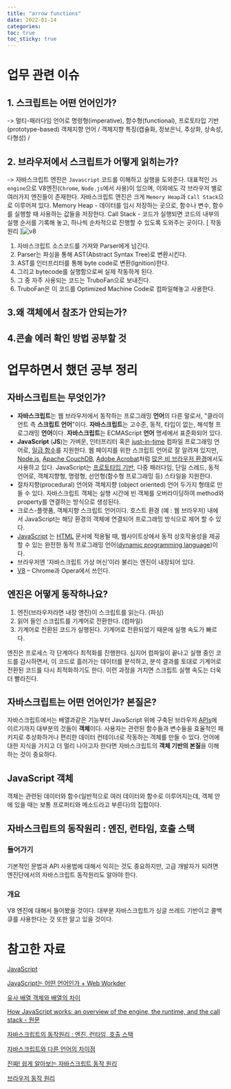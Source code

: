 ```yaml
---
title: "arrow functions"
date: 2022-01-14
categories: 
toc: true
toc_sticky: true
---
```


# 업무 관련 이슈

## 1. 스크립트는 어떤 언어인가?

-> 멀티-패러다임 언어로 명령형(imperative), 함수형(functional), 프로토타입 기반(prototype-based) 객체지향 언어 / 객체지향 특징(캡슐화, 정보은닉, 추상화, 상속성, 다형성) / 

## 2. 브라우저에서 스크립트가 어떻게 읽히는가?

-> 자바스크립트 엔진은 `Javascript` 코드를 이해하고 실행을 도와준다. 대표적인 `JS engine`으로 V8엔진(`Chrome`, `Node.js`에서 사용)이 있으며, 이외에도 각 브라우저 별로 여러가지 엔진들이 존재한다. 자바스크립트 엔진은 크게 `Memory Heap`과 `Call Stack`으로 이루어져 있다.
Memory Heap - 데이터를 임시 저장하는 곳으로, 함수나 변수, 함수를 실행할 때 사용하는 값들을 저장한다.
Call Stack - 코드가 실행되면 코드의 내부의 실행 순서를 기록해 놓고, 하나씩 순차적으로 진행할 수 있도록 도와주는 곳이다.
[ 작동원리 ]![v8](https://user-images.githubusercontent.com/53251100/149461546-ed82ebe9-86c6-4445-8247-6a9f91f79c33.png)

1. 자바스크립트 소스코드를 가져와 Parser에게 넘긴다.
2. Parser는 파싱을 통해 AST(Abstract Syntax Tree)로 변환시킨다.
3. AST를 인터프리터를 통해 byte code로 변환(Ignition)한다.
4. 그리고 bytecode를 실행함으로써 실제 작동하게 된다.
5. 그 중 자주 사용되는 코드는 TruboFan으로 보내진다.
6. TruboFan은 이 코드를 Optimized Machine Code로 컴파일해놓고 사용한다.

## 3.왜 객체에서 참조가 안되는가?

## 4.콘솔 에러 확인 방법 공부할 것

# 업무하면서 했던 공부 정리

## 자바스크립트는 무엇인가?

- **자바스크립트**는 웹 브라우저에서 동작하는 프로그래밍 **언어**의 다른 말로서, "클라이언트 측 **스크립트 언어**"이다. **자바스크립트**는 고수준, 동적, 타입이 없는, 해석형 프로그래밍 **언어**이다. **자바스크립트**는 ECMAScript **언어** 명세에서 표준화되어 있다.
- **JavaScript** (**JS**)는 가벼운, 인터프리터 혹은 [just-in-time](https://ko.wikipedia.org/wiki/JIT_컴파일) 컴파일 프로그래밍 언어로, [일급 함수](https://developer.mozilla.org/ko/docs/Glossary/First-class_Function)를 지원한다. 웹 페이지를 위한 스크립트 언어로 잘 알려져 있지만, [Node.js](https://developer.mozilla.org/ko/docs/Glossary/Node.js), [Apache CouchDB](https://couchdb.apache.org/), [Adobe Acrobat](https://www.adobe.com/devnet/acrobat/javascript.html)처럼 [많은 비 브라우저 환경](https://en.wikipedia.org/wiki/JavaScript#Other_usage)에서도 사용하고 있다. JavaScript는 [프로토타입 기반](https://developer.mozilla.org/ko/docs/Glossary/Prototype-based_programming), 다중 패러다임, 단일 스레드, 동적 언어로, 객체지향형, 명령형, 선언형(함수형 프로그래밍 등) 스타일을 지원한다.
- 절차지향(procedural) 언어와 객체지향 (object oriented) 언어 두가지 형태로 만들 수 있다. 자바스크립트 객체는 실행 시간에 빈 객체를 오버라이딩하여 method와 property를 연결하는 방식으로 생성된다.
- 크로스-플랫폼, 객체지향 스크립트 언어이다. 호스트 환경 (예 : 웹 브라우저) 내에서 JavaScript는 해당 환경의 객체에 연결되어 프로그래밍 방식으로 제어 할 수 있다.
- [JavaScript](https://developer.mozilla.org/ko/docs/Glossary/JavaScript) 는 [HTML](https://developer.mozilla.org/ko/docs/Glossary/HTML) 문서에 적용될 때, 웹사이트상에서 동적 상호작용성을 제공할 수 있는 완전한 동적 프로그래밍 언어([dynamic programming language](https://developer.mozilla.org/ko/docs/Glossary/Dynamic_programming_language))이다.
- 브라우저엔 '자바스크립트 가상 머신’이라 불리는 엔진이 내장되어 있다.
- [V8](https://en.wikipedia.org/wiki/V8_(JavaScript_engine)) – Chrome과 Opera에서 쓰인다.

## 엔진은 어떻게 동작하나요?

1. 엔진(브라우저라면 내장 엔진)이 스크립트를 읽는다. (파싱)
2. 읽어 들인 스크립트를 기계어로 전환한다. (컴파일)
3. 기계어로 전환된 코드가 실행된다. 기계어로 전환되었기 때문에 실행 속도가 빠르다.

엔진은 프로세스 각 단계마다 최적화를 진행한다. 심지어 컴파일이 끝나고 실행 중인 코드를 감시하면서, 이 코드로 흘러가는 데이터를 분석하고, 분석 결과를 토대로 기계어로 전환된 코드를 다시 최적화하기도 한다. 이런 과정을 거치면 스크립트 실행 속도는 더욱 더 빨라진다.

## 자바스크립트는 어떤 언어인가? 본질은?

 자바스크립트에서는 배열과같은 기능부터 JavaScript 위에 구축된 브라우저 [APIs](https://developer.mozilla.org/ko/docs/Glossary/API)에 이르기까지 대부분의 것들이 **객체**이다. 사용자는 관련된 함수들과 변수들을 효율적인 패키지로 추상화하거나 편리한 데이터 컨테이너로 작동하는 객체를 만들 수 있다. 언어에 대한 지식을 가지고 더 멀리 나아고자 한다면 자바스크립트의 **객체 기반의 본질**을 이해하는 것이 중요하다.

## JavaScript 객체

객체는 관련된 데이터와 함수(일반적으로 여러 데이터와 함수로 이루어지는데, 객체 안에 있을 때는 보통 프로퍼티와 메소드라고 부른다)의 집합이다.

## 자바스크립트의 동작원리 : 엔진, 런타임, 호출 스택

### 들어가기

기본적인 문법과 API 사용법에 대해서 익히는 것도 중요하지만, 고급 개발자가 되려면 엔진단에서의 자바스크립트 동작원리도 알아야 한다.

### 개요

V8 엔진에 대해서 들어봤을 것이다. 대부분 자바스크립트가 싱글 쓰레드 기반이고 콜백 큐를 사용한다는 것 또한 알고 있을 것이다.

# 참고한 자료

[JavaScript](https://developer.mozilla.org/ko/docs/Web/JavaScript)

[JavaScript는 어떤 언어인가 + Web Workder](https://velog.io/@design0728/JavaScript%EB%8A%94-%EC%96%B4%EB%96%A4-%EC%96%B8%EC%96%B4%EC%9D%B8%EA%B0%80)

[유사 배열 객체와 배열의 차이](https://velog.io/@onezerokang/%EC%9C%A0%EC%82%AC-%EB%B0%B0%EC%97%B4-%EA%B0%9D%EC%B2%B4%EC%99%80-%EB%B0%B0%EC%97%B4%EC%9D%98-%EC%B0%A8%EC%9D%B4)

[How JavaScript works: an overview of the engine, the runtime, and the call stack - 원문](https://blog.sessionstack.com/how-does-javascript-actually-work-part-1-b0bacc073cf)

[자바스크립트의 동작원리 : 엔진, 런타임, 호출 스택](https://joshua1988.github.io/web-development/translation/javascript/how-js-works-inside-engine/)

[자바스크립트와 다른 언어의 차이점](https://sdcodebase.tistory.com/22)

[진짜! 쉽게 알아보는 자바스크립트 동작 원리](https://blog.toycrane.xyz/%EC%A7%84%EC%A7%9C-%EC%89%BD%EA%B2%8C-%EC%95%8C%EC%95%84%EB%B3%B4%EB%8A%94-%EC%9E%90%EB%B0%94%EC%8A%A4%ED%81%AC%EB%A6%BD%ED%8A%B8-%EB%8F%99%EC%9E%91-%EC%9B%90%EB%A6%AC-c7fbdc44cc97)

[브라우저 동작 원리](https://poiemaweb.com/js-browser)